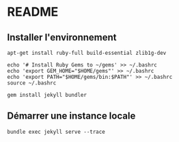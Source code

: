 # README

## Installer l'environnement

```shell
apt-get install ruby-full build-essential zlib1g-dev

echo '# Install Ruby Gems to ~/gems' >> ~/.bashrc
echo 'export GEM_HOME="$HOME/gems"' >> ~/.bashrc
echo 'export PATH="$HOME/gems/bin:$PATH"' >> ~/.bashrc
source ~/.bashrc

gem install jekyll bundler
```

## Démarrer une instance locale

```shell
bundle exec jekyll serve --trace
```
